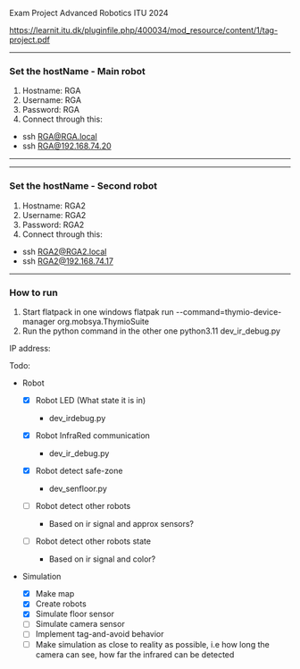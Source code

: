 Exam Project Advanced Robotics ITU 2024

https://learnit.itu.dk/pluginfile.php/400034/mod_resource/content/1/tag-project.pdf

------------------------------
### Set the hostName - Main robot
1. Hostname: RGA
2. Username: RGA
3. Password: RGA
4. Connect through this:
- ssh RGA@RGA.local
- ssh RGA@192.168.74.20

------------------------------

------------------------------
### Set the hostName - Second robot
1. Hostname: RGA2
2. Username: RGA2
3. Password: RGA2
4. Connect through this:
- ssh RGA2@RGA2.local
- ssh RGA2@192.168.74.17

------------------------------

### How to run

1. Start flatpack in one windows
flatpak run --command=thymio-device-manager org.mobsya.ThymioSuite
2. Run the python command in the other one
python3.11 dev_ir_debug.py


IP address:

Todo:
- Robot

    - [x] Robot LED (What state it is in)
        - dev_irdebug.py

    - [x] Robot InfraRed communication
        - dev_ir_debug.py

    - [x] Robot detect safe-zone
        - dev_senfloor.py

    - [ ] Robot detect other robots
        - Based on ir signal and approx sensors? 

    - [ ] Robot detect other robots state
        - Based on ir signal and color? 

- Simulation
    - [x] Make map
    - [x] Create robots
    - [x] Simulate floor sensor
    - [ ] Simulate camera sensor
    - [ ] Implement tag-and-avoid behavior
    - [ ] Make simulation as close to reality as possible, i.e how long the camera can see, how far the infrared can be detected
